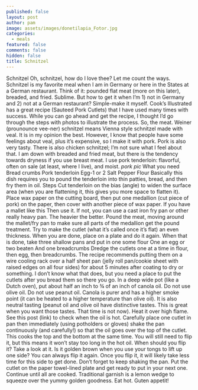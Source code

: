 ```yaml
---
published: false
layout: post
author: pam
image: assets/images/donetilapia_Fotor.jpg
categories:
  - meals
featured: false
comments: false
hidden: false
title: Schnitzel
---
```

Schnitzel
Oh, schnitzel, how do I love thee? Let me count the ways.
Schnitzel is my favorite meal when I am in Germany or here in the States at a German restaurant. Think of it: pounded flat meat (more on this later), breaded, and fried.  Sublime.
But how to get it when I’m 1) not in Germany and 2) not at a German restaurant? Simple-make it myself.
Cook’s Illustrated has a great recipe (Sauteed Pork Cutlets) that I have used many times with success.  While you can go ahead and get the recipe, I thought I’d go through the steps with photos to illustrate the process.
So, the meat. Weiner (prounounce vee-ner) schnitzel means Vienna style schnitzel made with veal.  It is in my opinion the best.  However, I know that people have some feelings about veal, plus it’s expensive, so I make it with pork. Pork is also very tasty.  There is also chicken schnitzel; I’m not sure what I feel about that.  I am down with breaded and fried meat, but there is the tendency towards dryness if you use breast meat.
I use pork tenderloin: flavorful, often on sale (at least, where I live), and moist.
*pork pic*
What you need
Bread crumbs
Pork tenderloin
Egg-1 or 2
Salt
Pepper
Flour
Basically this dish requires you to pound the tenderloin into thin patties, bread, and then fry them in oil.
Steps
Cut tenderloin on the bias (angle) to widen the surface area (when you are flattening it, this gives you more space to flatten it).
Place wax paper on the cutting board, then put one medallion (cut piece of pork) on the paper, then cover with another piece of wax paper.
If you have a mallet like this
Then use it.  If not, you can use a cast iron fry pan or other really heavy pan.  The heavier the better.
Pound the meat, moving around the mallet/fry pan to make sure all parts of the medallion get the pound treatment. Try to make the cutlet (what it’s called once it’s flat) an even thickness.
When you are done, place on a plate and do it again.
When that is done, take three shallow pans and put in one some flour
One an egg or two beaten
And one breadcrumbs
Dredge the cutlets one at a time in flour, then egg, then breadcrumbs. The recipe recommends putting them on a wire cooling rack over a half sheet pan (jelly roll pan/cookie sheet with raised edges on all four sides) for about 5 minutes after coating to dry or something. I don’t know what that does, but you need a place to put the cutlets after you bread them so there you go.
In a deep wide pot (like a Dutch oven), put about half an inch to ¾ of an inch of canola oil. Do not use olive oil. Do not use peanut oil. Canola is purer and has a higher smoke point (it can be heated to a higher temperature than olive oil). It is also neutral tasting (peanut oil and olive oil have distinctive tastes. This is great when you want those tastes.  That time is not now).
Heat it over high flame. See this post (link) to check when the oil is hot.
Carefully place one cutlet in pan then immediately (using potholders or gloves) shake the pan continuously (and carefully!) so that the oil goes over the top of the cutlet. This cooks the top and the bottom at the same time.  You will still need to flip it, but this means it won’t stay too long in the hot oil.
When should you flip it?  Take a look at it.  Is it golden brown when you use your tongs to lift up one side?  You can always flip it again.
Once you flip it, it will likely take less time for this side to get done. Don’t forget to keep shaking the pan.
Put the cutlet on the paper towel-lined plate and get ready to put in your next one.
Continue until all are cooked. Traditional garnish is a lemon wedge to squeeze over the yummy golden goodness. Eat hot.
Guten appetit!
